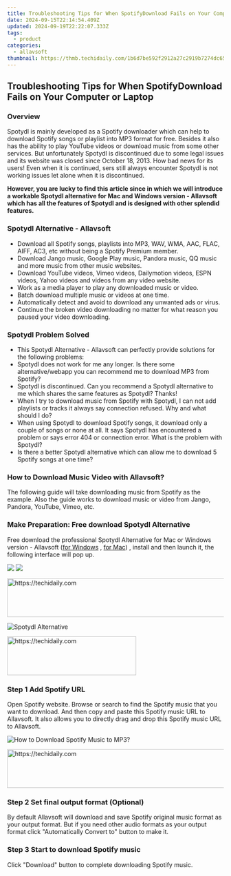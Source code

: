 ```yaml
---
title: Troubleshooting Tips for When SpotifyDownload Fails on Your Computer or Laptop
date: 2024-09-15T22:14:54.409Z
updated: 2024-09-19T22:22:07.333Z
tags:
  - product
categories:
  - allavsoft
thumbnail: https://thmb.techidaily.com/1b6d7be592f2912a27c2919b7274dc65400897b1c72eb15814464402850a760a.jpg
---
```


## Troubleshooting Tips for When SpotifyDownload Fails on Your Computer or Laptop

### Overview

Spotydl is mainly developed as a Spotify downloader which can help to download Spotify songs or playlist into MP3 format for free. Besides it also has the ability to play YouTube videos or download music from some other services. But unfortunately Spotydl is discontinued due to some legal issues and its website was closed since October 18, 2013\. How bad news for its users! Even when it is continued, sers still always encounter Spotydl is not working issues let alone when it is discontinued.

**However, you are lucky to find this article since in which we will introduce a workable Spotydl alternative for Mac and Windows version - Allavsoft which has all the features of Spotydl and is designed with other splendid features.**

### Spotydl Alternative - Allavsoft

* Download all Spotify songs, playlists into MP3, WAV, WMA, AAC, FLAC, AIFF, AC3, etc without being a Spotify Premium member.
* Download Jango music, Google Play music, Pandora music, QQ music and more music from other music websites.
* Download YouTube videos, Vimeo videos, Dailymotion videos, ESPN videos, Yahoo videos and videos from any video website.
* Work as a media player to play any downloaded music or video.
* Batch download multiple music or videos at one time.
* Automatically detect and avoid to download any unwanted ads or virus.
* Continue the broken video downloading no matter for what reason you paused your video downloading.

### Spotydl Problem Solved

* This Spotydl Alternative - Allavsoft can perfectly provide solutions for the following problems:
* Spotydl does not work for me any longer. Is there some alternative/webapp you can recommend me to download MP3 from Spotify?
* Spotydl is discontinued. Can you recommend a Spotydl alternative to me which shares the same features as Spotydl? Thanks!
* When I try to download music from Spotify with Spotydl, I can not add playlists or tracks it always say connection refused. Why and what should I do?
* When using Spotydl to download Spotify songs, it download only a couple of songs or none at all. It says Spotydl has encountered a problem or says error 404 or connection error. What is the problem with Spotydl?
* Is there a better Spotydl alternative which can allow me to download 5 Spotify songs at one time?

### How to Download Music Video with Allavsoft?

The following guide will take downloading music from Spotify as the example. Also the guide works to download music or video from Jango, Pandora, YouTube, Vimeo, etc.

### Make Preparation: Free download Spotydl Alternative

Free download the professional Spotydl Alternative for Mac or Windows version - Allavsoft ([for Windows](https://tools.techidaily.com/allavsoft/products/) , [for Mac](https://tools.techidaily.com/allavsoft/products/)) , install and then launch it, the following interface will pop up.

[![](https://www.allavsoft.com/how-to/../images/how-to/free-download-win.jpg)](https://tools.techidaily.com/allavsoft/products/) [![](https://www.allavsoft.com/how-to/../images/how-to/free-download-mac.jpg)](https://tools.techidaily.com/allavsoft/products/)

<!-- affiliate ads begin -->
<a href="https://imp.i110150.net/c/5597632/798161/11305" target="_top" id="798161">
  <img src="//a.impactradius-go.com/display-ad/11305-798161" border="0" alt="https://techidaily.com" width="728" height="90"/>
</a>
<img height="0" width="0" src="https://imp.i110150.net/i/5597632/798161/11305" style="position:absolute;visibility:hidden;" border="0" />
<!-- affiliate ads end -->

![Spotydl Alternative](https://www.allavsoft.com/how-to/../images/allavsoft/screen-shot-600.jpg)

<!-- affiliate ads begin -->
<a href="https://aligracehair.sjv.io/c/5597632/1918661/19272" target="_top" id="1918661">
  <img src="//a.impactradius-go.com/display-ad/19272-1918661" border="0" alt="https://techidaily.com" width="300" height="90"/>
</a>
<img height="0" width="0" src="https://aligracehair.sjv.io/i/5597632/1918661/19272" style="position:absolute;visibility:hidden;" border="0" />
<!-- affiliate ads end -->

### Step 1 Add Spotify URL

Open Spotify website. Browse or search to find the Spotify music that you want to download. And then copy and paste this Spotify music URL to Allavsoft. It also allows you to directly drag and drop this Spotify music URL to Allavsoft.

![How to Download Spotify Music to MP3?](https://www.allavsoft.com/how-to/../images/how-to/download-rtmp-video/download-rtmp-video.jpg)

<!-- affiliate ads begin -->
<a href="https://appsumo.8odi.net/c/5597632/2100537/7443" target="_top" id="2100537">
  <img src="//a.impactradius-go.com/display-ad/7443-2100537" border="0" alt="https://techidaily.com" width="728" height="90"/>
</a>
<img height="0" width="0" src="https://appsumo.8odi.net/i/5597632/2100537/7443" style="position:absolute;visibility:hidden;" border="0" />
<!-- affiliate ads end -->

### Step 2 Set final output format (Optional)

By default Allavsoft will download and save Spotify original music format as your output format. But if you need other audio formats as your output format click "Automatically Convert to" button to make it.

### Step 3 Start to download Spotify music

Click "Download" button to complete downloading Spotify music.

<ins class="adsbygoogle"
     style="display:block"
     data-ad-format="autorelaxed"
     data-ad-client="ca-pub-7571918770474297"
     data-ad-slot="1223367746"></ins>

<ins class="adsbygoogle"
     style="display:block"
     data-ad-client="ca-pub-7571918770474297"
     data-ad-slot="8358498916"
     data-ad-format="auto"
     data-full-width-responsive="true"></ins>
